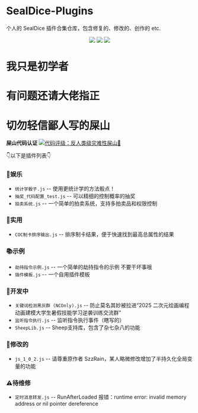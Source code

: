 # SealDice-Plugins
个人的 SealDice 插件合集仓库，包含修复的、修改的、创作的 etc.

<p align="center">
  <img src="https://img.shields.io/badge/JavaScript-ES6-F7DF1E?style=flat&logo=javascript&logoColor=black">
  <img src="https://img.shields.io/badge/SealDice--Core-150--dev-2ecc71?style=flat&logo=github&logoColor=white">
  <img src="https://img.shields.io/badge/License-MIT-blue.svg?style=flat&logo=mit&logoColor=white">
</p>

# 我只是初学者
# 有问题还请大佬指正
# 切勿轻信鄙人写的屎山

**屎山代码认证**
[![代码评级：反人类级灾难性屎山💩](https://img.shields.io/static/v1?label=代码评级&message=反人类级灾难性屎山💩&color=7B5804&style=flat&logo=speedtest)](https://github.com/lyjjl/SealDice-Plugins)

👇以下是插件列表👇

### 🧩娱乐
 * `统计学骰子.js` -- 使用更统计学的方法骰点！
 * `抽奖_代码配置_test.js` -- 可以精细的控制概率的抽奖
 * `拍卖系统.js` -- 一个简单的拍卖系统，支持多拍卖品和权限控制

### 💪实用
 * `COC制卡排序输出.js` -- 排序制卡结果，便于快速找到最高总属性的结果

### 📚示例
 * `劫持指令示例.js` -- 一个简单的劫持指令的示例 不要干坏事哦
 * `插件模板.js` -- 一个自用插件模板

### 🚧开发中
 * `关键词检测黑灰群 (NCOnly).js` -- 防止莫名其妙被拉进“2025 二次元绘画编程动画建模大学生暑假技能学习逆袭训练交流群”
 * `监听指令执行.js` -- 监听指令执行事件（瞎写的）
 * `SheepLib.js` -- Sheep支持库，包含了杂七杂八的功能

### 🔧修改的
 * `js_1_0_2.js` -- 请尊重原作者 SzzRain，某人略微修改增加了半持久化全局变量的功能 

### ⚠待维修
 * `定时消息转发.js` -- RunAfterLoaded 报错：runtime error: invalid memory address or nil pointer dereference
